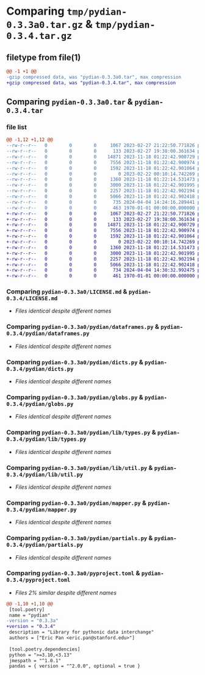 # Comparing `tmp/pydian-0.3.3a0.tar.gz` & `tmp/pydian-0.3.4.tar.gz`

## filetype from file(1)

```diff
@@ -1 +1 @@
-gzip compressed data, was "pydian-0.3.3a0.tar", max compression
+gzip compressed data, was "pydian-0.3.4.tar", max compression
```

## Comparing `pydian-0.3.3a0.tar` & `pydian-0.3.4.tar`

### file list

```diff
@@ -1,12 +1,12 @@
--rw-r--r--   0        0        0     1067 2023-02-27 21:22:50.771826 pydian-0.3.3a0/LICENSE.md
--rw-r--r--   0        0        0      133 2023-02-27 19:38:00.361634 pydian-0.3.3a0/pydian/__init__.py
--rw-r--r--   0        0        0    14871 2023-11-18 01:22:42.900729 pydian-0.3.3a0/pydian/dataframes.py
--rw-r--r--   0        0        0     7556 2023-11-18 01:22:42.900974 pydian-0.3.3a0/pydian/dicts.py
--rw-r--r--   0        0        0     1592 2023-11-18 01:22:42.901064 pydian-0.3.3a0/pydian/globs.py
--rw-r--r--   0        0        0        0 2023-02-22 00:10:14.742269 pydian-0.3.3a0/pydian/lib/__init__.py
--rw-r--r--   0        0        0     1360 2023-11-18 01:22:14.531473 pydian-0.3.3a0/pydian/lib/types.py
--rw-r--r--   0        0        0     3000 2023-11-18 01:22:42.901995 pydian-0.3.3a0/pydian/lib/util.py
--rw-r--r--   0        0        0     2257 2023-11-18 01:22:42.902194 pydian-0.3.3a0/pydian/mapper.py
--rw-r--r--   0        0        0     5066 2023-11-18 01:22:42.902418 pydian-0.3.3a0/pydian/partials.py
--rw-r--r--   0        0        0      735 2024-04-04 14:24:16.289441 pydian-0.3.3a0/pyproject.toml
--rw-r--r--   0        0        0      463 1970-01-01 00:00:00.000000 pydian-0.3.3a0/PKG-INFO
+-rw-r--r--   0        0        0     1067 2023-02-27 21:22:50.771826 pydian-0.3.4/LICENSE.md
+-rw-r--r--   0        0        0      133 2023-02-27 19:38:00.361634 pydian-0.3.4/pydian/__init__.py
+-rw-r--r--   0        0        0    14871 2023-11-18 01:22:42.900729 pydian-0.3.4/pydian/dataframes.py
+-rw-r--r--   0        0        0     7556 2023-11-18 01:22:42.900974 pydian-0.3.4/pydian/dicts.py
+-rw-r--r--   0        0        0     1592 2023-11-18 01:22:42.901064 pydian-0.3.4/pydian/globs.py
+-rw-r--r--   0        0        0        0 2023-02-22 00:10:14.742269 pydian-0.3.4/pydian/lib/__init__.py
+-rw-r--r--   0        0        0     1360 2023-11-18 01:22:14.531473 pydian-0.3.4/pydian/lib/types.py
+-rw-r--r--   0        0        0     3000 2023-11-18 01:22:42.901995 pydian-0.3.4/pydian/lib/util.py
+-rw-r--r--   0        0        0     2257 2023-11-18 01:22:42.902194 pydian-0.3.4/pydian/mapper.py
+-rw-r--r--   0        0        0     5066 2023-11-18 01:22:42.902418 pydian-0.3.4/pydian/partials.py
+-rw-r--r--   0        0        0      734 2024-04-04 14:30:32.992475 pydian-0.3.4/pyproject.toml
+-rw-r--r--   0        0        0      461 1970-01-01 00:00:00.000000 pydian-0.3.4/PKG-INFO
```

### Comparing `pydian-0.3.3a0/LICENSE.md` & `pydian-0.3.4/LICENSE.md`

 * *Files identical despite different names*

### Comparing `pydian-0.3.3a0/pydian/dataframes.py` & `pydian-0.3.4/pydian/dataframes.py`

 * *Files identical despite different names*

### Comparing `pydian-0.3.3a0/pydian/dicts.py` & `pydian-0.3.4/pydian/dicts.py`

 * *Files identical despite different names*

### Comparing `pydian-0.3.3a0/pydian/globs.py` & `pydian-0.3.4/pydian/globs.py`

 * *Files identical despite different names*

### Comparing `pydian-0.3.3a0/pydian/lib/types.py` & `pydian-0.3.4/pydian/lib/types.py`

 * *Files identical despite different names*

### Comparing `pydian-0.3.3a0/pydian/lib/util.py` & `pydian-0.3.4/pydian/lib/util.py`

 * *Files identical despite different names*

### Comparing `pydian-0.3.3a0/pydian/mapper.py` & `pydian-0.3.4/pydian/mapper.py`

 * *Files identical despite different names*

### Comparing `pydian-0.3.3a0/pydian/partials.py` & `pydian-0.3.4/pydian/partials.py`

 * *Files identical despite different names*

### Comparing `pydian-0.3.3a0/pyproject.toml` & `pydian-0.3.4/pyproject.toml`

 * *Files 2% similar despite different names*

```diff
@@ -1,10 +1,10 @@
 [tool.poetry]
 name = "pydian"
-version = "0.3.3a"
+version = "0.3.4"
 description = "Library for pythonic data interchange"
 authors = ["Eric Pan <eric.pan@stanford.edu>"]
 
 [tool.poetry.dependencies]
 python = ">=3.10,<3.13"
 jmespath = "^1.0.1"
 pandas = { version = "^2.0.0", optional = true }
```

